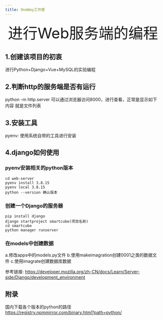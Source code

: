 ```yaml
---
title: OneWay工作室
---
```


<div align='center' ><font size='60'>进行Web服务端的编程</font></div>

## 1.创建该项目的初衷
进行Python+Django+Vue+MySQL的实验编程

## 2.判断http的服务端是否有运行
python -m http.server
可以通过浏览器访问8000，进行查看，正常是显示如下内容
就是文件列表

## 3.安装工具
pyenv:  使用系统自带的工具进行安装

## 4.django如何使用
### pyenv安装相关的python版本

``` shell
cd web-server
pyenv install 3.8.15
pyenv local 3.8.15
python --version 确认版本
```

### 创建一个Django的服务器
``` shell
pip install django
django startproject smartcube(项目名称)
cd smartcube
python manager runserver
```

### 在models中创建数据
a.修改apps中的models.py文件
b.使用makeimagration创建0001之类的数据文件
c.使用imagrate创建数据库数据


参考链接:
https://developer.mozilla.org/zh-CN/docs/Learn/Server-side/Django/development_environment

## 附录
国内下载各个版本的python的路径
https://registry.npmmirror.com/binary.html?path=python/
